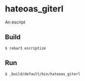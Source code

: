 hateoas_giterl
=====

An escript

Build
-----

    $ rebar3 escriptize

Run
---

    $ _build/default/bin/hateoas_giterl
